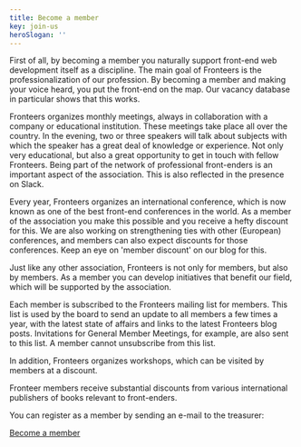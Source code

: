 ```yaml
---
title: Become a member
key: join-us
heroSlogan: ''
---
```


First of all, by becoming a member you naturally support front-end web development itself as a discipline. The main goal of Fronteers is the professionalization of our profession. By becoming a member and making your voice heard, you put the front-end on the map. Our vacancy database in particular shows that this works.

Fronteers organizes monthly meetings, always in collaboration with a company or educational institution. These meetings take place all over the country. In the evening, two or three speakers will talk about subjects with which the speaker has a great deal of knowledge or experience. Not only very educational, but also a great opportunity to get in touch with fellow Fronteers. Being part of the network of professional front-enders is an important aspect of the association. This is also reflected in the presence on Slack.

Every year, Fronteers organizes an international conference, which is now known as one of the best front-end conferences in the world. As a member of the association you make this possible and you receive a hefty discount for this. We are also working on strengthening ties with other (European) conferences, and members can also expect discounts for those conferences. Keep an eye on 'member discount' on our blog for this.

Just like any other association, Fronteers is not only for members, but also by members. As a member you can develop initiatives that benefit our field, which will be supported by the association.

Each member is subscribed to the Fronteers mailing list for members. This list is used by the board to send an update to all members a few times a year, with the latest state of affairs and links to the latest Fronteers blog posts. Invitations for General Member Meetings, for example, are also sent to this list. A member cannot unsubscribe from this list.

In addition, Fronteers organizes workshops, which can be visited by members at a discount.

Fronteer members receive substantial discounts from various international publishers of books relevant to front-enders.

You can register as a member by sending an e-mail to the treasurer:

<a href="mailto:penningmeester@fronteers.nl?subject=Ik%20wil%20lid%20worden%20van%20Fronteers&body=Naam%3A%0AAdres%3A%0AE-mailadres%3A%0ATelefoonnummer%3A%0A%0ABen%20je%20student%3F%20%0AZou%20je%20ons%20willen%20helpen%20door%20middel%20van%20vrijwilligersinzet%3F%0A%0AHoe%20heb%20je%20over%20Fronteers%20gehoord%3F%3A%0A%0AWat%20zijn%20je%20verwachtingen%20van%20Fronteers%3F%3A%0A%0AHeb%20je%20nog%20andere%20opmerkingen%3F%3A%0A%0AWil%20je%20je%20abonneren%20op%20onze%20nieuwsbrief%3F%20ja%2Fnee%0A%0AWil%20je%20zichtbaar%20op%20de%20ledenlijst%20komen%3F%20ja%2Fnee%0A%0AWelke%20taal%3A%20Nederlands%2FEngels%20" class="button button-greater-than">Become a member</a>
